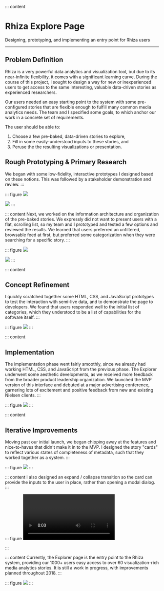 ::: content

# Rhiza Explore Page

Designing, prototyping, and implementing an entry point for Rhiza users

---

## Problem Definition

Rhiza is a very powerful data analytics and visualization tool, but due to its near-infinite flexibility, it comes with a significant learning curve. During the course of this project, I sought to design a way for new or inexperienced users to get access to the same interesting, valuable data-driven stories as experienced researchers.

Our users needed an easy starting point to the system with some pre-configured stories that are flexible enough to fulfill many common media analytics needs. The team and I specified some goals, to which anchor our work in a concrete set of requirements.

<div class="bg-light-gray ph4 pv1">

The user should be able to:

1.  Choose a few pre-baked, data-driven stories to explore,
2.  Fill in some easily-understood inputs to these stories, and
3.  Peruse the the resulting visualizations or presentation.
    </div>

## Rough Prototyping & Primary Research

We began with some low-fidelity, interactive prototypes I designed based on these notions. This was followed by a stakeholder demonstration and review.
:::

::: figure
![](/images/rhiza_explore_early_prototypes.png)

![](/images/rhiza_explore_protoype_review.png)
:::

::: content
Next, we worked on the information architecture and organization of the pre-baked stories. We expressly did not want to present users with a flat, scrolling list, so my team and I prototyped and tested a few options and reviewed the results. We learned that users preferred an unfiltered, browsable feed at first, but preferred some categorization when they were searching for a specific story.
:::

::: figure
![](/images/rhiza_explore_ia_prototypes.png)

![](/images/rhiza_explore_ia_review.png)
:::

::: content

## Concept Refinement

I quickly scratched together some HTML, CSS, and JavaScript prototypes to test the interaction with semi-live data, and to demonstrate the page to developers. We found that users responded well to the initial list of categories, which they understood to be a list of capabilities for the software itself.
:::

::: figure
![](/images/rhiza_explore_html_prototypes.png)
:::

::: content

## Implementation

The implementation phase went fairly smoothly, since we already had working HTML, CSS, and JavaScript from the previous phase. The Explorer underwent some aesthetic developments, as we received more feedback from the broader product leadership organization. We launched the MVP version of this interface and debuted at a major advertising conference, garnering lots of excitement and positive feedback from new and existing Nielsen clients.
:::

::: figure
![](/images/rhiza_explore_mvp.png)
:::

::: content

## Iterative Improvements

Moving past our initial launch, we began chipping away at the features and nice-to-haves that didn't make it in to the MVP. I designed the story "cards" to reflect various states of completeness of metadata, such that they worked together as a system.
:::

::: figure
![](/images/rhiza_explore_state_diagrams.png)
:::

::: content
I also designed an expand / collapse transition so the card can provide the inputs to the user in place, rather than opening a modal dialog.
:::

::: figure
<video controls autoplay loop>

  <source src="/images/rhiza_explore_card_expand.webm" type="video/webm">
</video>
:::

::: content
Currently, the Explorer page is the entry point to the Rhiza system, providing our 1000+ users easy access to over 60 visualization-rich media analytics stories. It is still a work in progress, with improvements planned throughout 2018.
:::

::: figure
![](/images/rhiza_explore_present_day.jpg)
:::
